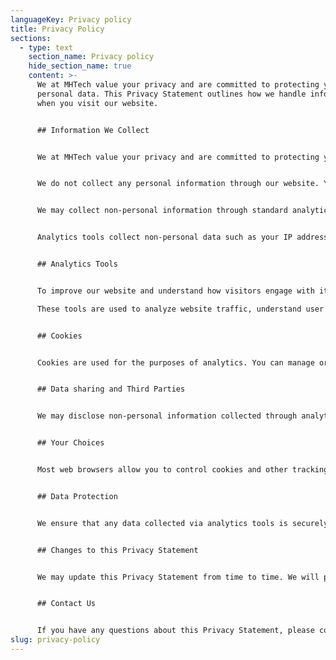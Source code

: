 ```yaml
---
languageKey: Privacy policy
title: Privacy Policy
sections:
  - type: text
    section_name: Privacy policy
    hide_section_name: true
    content: >-
      We at MHTech value your privacy and are committed to protecting your
      personal data. This Privacy Statement outlines how we handle information
      when you visit our website.


      ## Information We Collect


      We at MHTech value your privacy and are committed to protecting your personal data. This Privacy Statement outlines how we handle information when you visit our website.


      We do not collect any personal information through our website. You can browse our site without providing any personal details.


      We may collect non-personal information through standard analytics tools to improve your browsing experience and understand website usage.


      Analytics tools collect non-personal data such as your IP address, browser type, pages visited, and time spent on the site. This information is anonymized and used solely for statistical purposes.


      ## Analytics Tools


      To improve our website and understand how visitors engage with it, we use analytics tools such as Google Analytics. 

      These tools are used to analyze website traffic, understand user behavior and interests, and improve the website's functionality and user experience.


      ## Cookies


      Cookies are used for the purposes of analytics. You can manage or disable cookies through your browser settings.


      ## Data sharing and Third Parties


      We may disclose non-personal information collected through analytics tools to third-party service providers who help us operate and improve our website. These service providers are obligated to keep your information confidential.


      ## Your Choices


      Most web browsers allow you to control cookies and other tracking tools. You can adjust your browser settings to block or delete cookies or to notify you when a website is trying to place a cookie on your device.


      ## Data Protection


      We ensure that any data collected via analytics tools is securely stored and handled in compliance with relevant data protection laws, including the General Data Protection Regulation (GDPR). Under GDPR, users of our website have data protection rights, such as the right to access, rectify or erase their data that our website collects through analytics.


      ## Changes to this Privacy Statement


      We may update this Privacy Statement from time to time. We will post any changes on this page.


      ## Contact Us


      If you have any questions about this Privacy Statement, please contact us at contact@mhtech.no.
slug: privacy-policy
---
```

